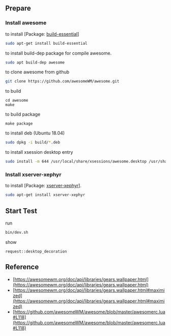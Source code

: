 
## Prepare

### Install awesome

to install [Package: [build-essential](https://packages.ubuntu.com/bionic/build-essential)]

``` sh
sudo apt-get install build-essential
```

to install build-dep package for compile awesome.

``` sh
sudo apt build-dep awesome
```

to clone awesome from github

``` sh
git clone https://github.com/awesomeWM/awesome.git
```

to build

```
cd awesome
make
```

to build package

```
make package
```

to install deb (Ubuntu 18.04)

``` sh
sudo dpkg -i build/*.deb
```

to install xsession desktop entry

```sh
sudo install -m 644 /usr/local/share/xsessions/awesome.desktop /usr/share/xsessions/awesome.desktop
```

### Install xserver-xephyr

to install [Package: [xserver-xephyr](https://packages.ubuntu.com/bionic/xserver-xephyr)].

``` sh
sudo apt-get install xserver-xephyr
```

## Start Test

run

``` sh
bin/dev.sh
```

show

```
request::desktop_decoration
```

## Reference

* [https://awesomewm.org/doc/api/libraries/gears.wallpaper.html](https://awesomewm.org/doc/api/libraries/gears.wallpaper.html)
* [https://awesomewm.org/doc/api/libraries/gears.wallpaper.html#maximized](https://awesomewm.org/doc/api/libraries/gears.wallpaper.html#maximized)
* [https://github.com/awesomeWM/awesome/blob/master/awesomerc.lua#L118](https://github.com/awesomeWM/awesome/blob/master/awesomerc.lua#L118)
